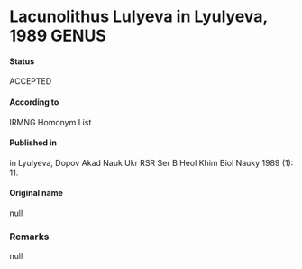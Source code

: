 Lacunolithus Lulyeva in Lyulyeva, 1989 GENUS
=======

#### Status
ACCEPTED

#### According to
IRMNG Homonym List

#### Published in
in Lyulyeva, Dopov Akad Nauk Ukr RSR Ser B Heol Khim Biol Nauky 1989 (1): 11.

#### Original name
null

### Remarks
null